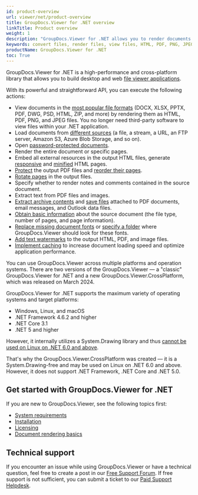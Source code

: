 ```yaml
---
id: product-overview
url: viewer/net/product-overview
title: GroupDocs.Viewer for .NET overview
linkTitle: Product overview
weight: 1
description: "GroupDocs.Viewer for .NET allows you to render documents in various formats as HTML, PDF, JPEG, and PNG files. You do not need to use third-party software to view files within your .NET application."
keywords: convert files, render files, view files, HTML, PDF, PNG, JPEG
productName: GroupDocs.Viewer for .NET
toc: True
---
```

GroupDocs.Viewer for .NET is a high-performance and cross-platform library that allows you to build desktop and web [file viewer applications](https://en.wikipedia.org/wiki/File_viewer).

With its powerful and straightforward API, you can execute the following actions:

* View documents in the [most popular file formats](/viewer/net/supported-document-formats/) (DOCX, XLSX, PPTX, PDF, DWG, PSD, HTML, ZIP, and more) by rendering them as HTML, PDF, PNG, and JPEG files. You no longer need third-party software to view files within your .NET application.
* Load documents from [different sources](/viewer/net/loading-documents-from-different-sources/) (a file, a stream, a URL, an FTP server, Amazon S3, Azure Blob Storage, and so on).
* Open [password-protected documents](/viewer/net/load-password-protected-document/).
* Render the entire document or specific pages.
* Embed all external resources in the output HTML files, generate [responsive](/viewer/net/render-with-responsive-layout/) and [minified](/viewer/net/minify-html/) HTML pages.
* [Protect](/viewer/net/protect-pdf-documents/) the output PDF files and [reorder their pages](/viewer/net/reorder-pages/).
* [Rotate pages](/viewer/net/flip-or-rotate-pages/) in the output files.
* Specify whether to render notes and comments contained in the source document.
* Extract text from PDF files and images.
* [Extract archive contents](/viewer/net/how-to-extract-and-save-attachments/) and [save files](/viewer/net/how-to-extract-and-save-attachments/) attached to PDF documents, email messages, and Outlook data files.
* [Obtain basic information](/viewer/net/how-to-get-file-type-and-pages-count/) about the source document (the file type, number of pages, and page information).
* [Replace missing document fonts](/viewer/net/replace-missing-font/) or [specify a folder](/viewer/net/set-custom-fonts/) where GroupDocs.Viewer should look for these fonts.
* [Add text watermarks](/viewer/net/add-text-watermark/) to the output HTML, PDF, and image files.
* [Implement caching](/viewer/net/caching-results/) to increase document loading speed and optimize application performance.

You can use GroupDocs.Viewer across multiple platforms and operation systems. There are two versions of the GroupDocs.Viewer — a "classic" GroupDocs.Viewer for .NET and a new GroupDocs.Viewer.CrossPlatform, which was released on March 2024.

GroupDocs.Viewer for .NET supports the maximum variety of operating systems and target platforms:

* Windows, Linux, and macOS
* .NET Framework 4.6.2 and higher
* .NET Core 3.1
* .NET 5 and higher

However, it internally utilizes a System.Drawing library and thus [cannot be used on Linux on .NET 6.0 and above](https://learn.microsoft.com/en-us/dotnet/core/compatibility/core-libraries/6.0/system-drawing-common-windows-only).

That's why the GroupDocs.Viewer.CrossPlatform was created — it is a System.Drawing-free and may be used on Linux on .NET 6.0 and above. However, it does not support .NET Framework, .NET Core and .NET 5.0.

## Get started with GroupDocs.Viewer for .NET

If you are new to GroupDocs.Viewer, see the following topics first:

* [System requirements](/viewer/net/system-requirements/)
* [Installation](/viewer/net/installation/)
* [Licensing](/viewer/net/licensing-and-subscription/)
* [Document rendering basics](/viewer/net/document-rendering-basics/)

## Technical support

If you encounter an issue while using GroupDocs.Viewer or have a technical question, feel free to create a post in our [Free Support Forum](https://forum.groupdocs.com/c/viewer/9). If free support is not sufficient, you can submit a ticket to our [Paid Support Helpdesk](https://helpdesk.groupdocs.com/).
